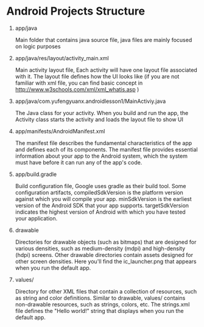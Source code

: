 # Android Projects Structure

1. app/java

    Main folder that contains java source file, java files are mainly focused on logic purposes

2. app/java/res/layout/activity_main.xml

    Main activity layout file, Each activity will have one layout file associated with it. 
    The layout file defines how the UI looks like (if you are not familiar with xml file, 
    you can find basic concept in http://www.w3schools.com/xml/xml_whatis.asp )

3. app/java/com.yufengyuanx.androidlesson1/MainActiviy.java

    The Java class for your activity. When you build and run the app, 
    the Activity class starts the activity and loads the layout file to show UI

4. app/manifests/AndroidManifest.xml

    The manifest file describes the fundamental characteristics of the app and defines each of its 
    components. The manifest file provides essential information about your app to the Android 
    system, which the system must have before it can run any of the app's code.

5. app/build.gradle

    Build configuration file, Google uses gradle as their build tool. Some configuration artifacts, 
    compiledSdkVersion is the platform version against which you will compile your app.
    minSdkVersion is the earliest version of the Android SDK that your app supports.
    targetSdkVersion indicates the highest version of Android with which you have tested your application. 


6. drawable

    Directories for drawable objects (such as bitmaps) that are designed for various densities, 
    such as medium-density (mdpi) and high-density (hdpi) screens. Other drawable directories contain 
    assets designed for other screen densities. Here you'll find the ic_launcher.png that appears 
    when you run the default app.

7. values/

    Directory for other XML files that contain a collection of resources, such as string 
    and color definitions. Similar to drawable, values/ contains non-drawable resources, 
    such as strings, colors, etc. The strings.xml file defines the "Hello world!" string 
    that displays when you run the default app.

